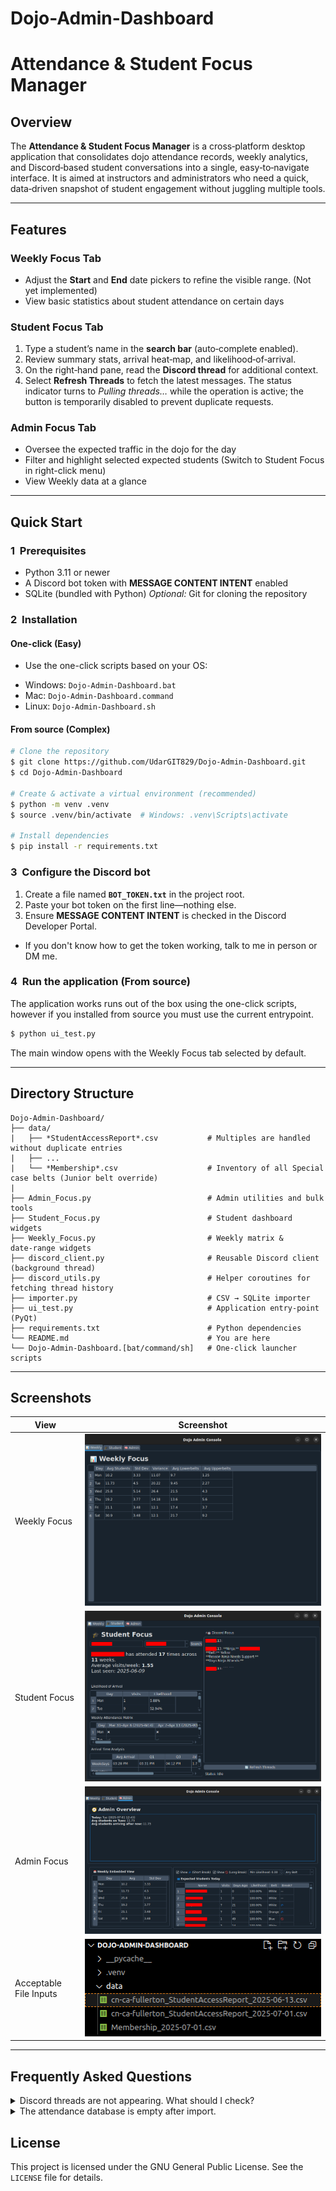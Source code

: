 # Dojo-Admin-Dashboard
# Attendance & Student Focus Manager

## Overview

The **Attendance & Student Focus Manager** is a cross‑platform desktop application that consolidates dojo attendance records, weekly analytics, and Discord‑based student conversations into a single, easy‑to‑navigate interface.
It is aimed at instructors and administrators who need a quick, data‑driven snapshot of student engagement without juggling multiple tools.

---

## Features

### Weekly Focus Tab

* Adjust the **Start** and **End** date pickers to refine the visible range. (Not yet implemented)
* View basic statistics about student attendance on certain days

### Student Focus Tab

1. Type a student’s name in the **search bar** (auto‑complete enabled).
2. Review summary stats, arrival heat‑map, and likelihood‑of‑arrival.
3. On the right‑hand pane, read the **Discord thread** for additional context.
4. Select **Refresh Threads** to fetch the latest messages.
   The status indicator turns to *Pulling threads…* while the operation is active; the button is temporarily disabled to prevent duplicate requests.

### Admin Focus Tab

* Oversee the expected traffic in the dojo for the day
* Filter and highlight selected expected students (Switch to Student Focus in right-click menu)
* View Weekly data at a glance

---


## Quick Start

### 1  Prerequisites

* Python 3.11 or newer
* A Discord bot token with **MESSAGE CONTENT INTENT** enabled
* SQLite (bundled with Python)
  *Optional:* Git for cloning the repository

### 2  Installation 

#### One-click (Easy)
* Use the one-click scripts based on your OS:
- Windows:  `Dojo-Admin-Dashboard.bat`
- Mac:      `Dojo-Admin-Dashboard.command`
- Linux:    `Dojo-Admin-Dashboard.sh`

#### From source (Complex)

```bash
# Clone the repository
$ git clone https://github.com/UdarGIT829/Dojo-Admin-Dashboard.git
$ cd Dojo-Admin-Dashboard

# Create & activate a virtual environment (recommended)
$ python -m venv .venv
$ source .venv/bin/activate  # Windows: .venv\Scripts\activate

# Install dependencies
$ pip install -r requirements.txt
```

### 3  Configure the Discord bot

1. Create a file named **`BOT_TOKEN.txt`** in the project root.
2. Paste your bot token on the first line—nothing else.
3. Ensure **MESSAGE CONTENT INTENT** is checked in the Discord Developer Portal.

* If you don't know how to get the token working, talk to me in person or DM me.

### 4  Run the application (From source)

The application works runs out of the box using the one-click scripts, however if you installed from source you must use the current entrypoint.

```bash
$ python ui_test.py
```

The main window opens with the Weekly Focus tab selected by default.

---


## Directory Structure

```
Dojo-Admin-Dashboard/
├── data/
|   ├── *StudentAccessReport*.csv           # Multiples are handled without duplicate entries
|   ├── ...
|   └── *Membership*.csv                    # Inventory of all Special case belts (Junior belt override)
|    
├── Admin_Focus.py                          # Admin utilities and bulk tools
├── Student_Focus.py                        # Student dashboard widgets
├── Weekly_Focus.py                         # Weekly matrix & date‑range widgets
├── discord_client.py                       # Reusable Discord client (background thread)
├── discord_utils.py                        # Helper coroutines for fetching thread history
├── importer.py                             # CSV → SQLite importer
├── ui_test.py                              # Application entry‑point (PyQt)
├── requirements.txt                        # Python dependencies
└── README.md                               # You are here
└── Dojo-Admin-Dashboard.[bat/command/sh]   # One-click launcher scripts
```

---

## Screenshots

| View                  | Screenshot                                                             |
| --------------------- | ---------------------------------------------------------------------- |
| Weekly Focus          | ![Weekly Focus Tab](docs/screenshots/Weekly_Focus.png)                 |
| Student Focus         | ![Student Focus Tab](docs/screenshots/Student_Focus.png)               |
| Admin Focus           | ![Admin Focus Tab](docs/screenshots/Admin_Focus.png)                   |
| Acceptable File Inputs| ![File Inputs](docs/screenshots/File_Inputs.png)                       |


---

## Frequently Asked Questions

<details>
<summary>Discord threads are not appearing. What should I check?</summary>

* Confirm the bot has *Read Message History* permission for the target channels.
* Verify that **MESSAGE CONTENT INTENT** is enabled in the Discord Developer Portal.
* Ensure the channel names match the allow‑list in `discord_utils.py`.

</details>

<details>
<summary>The attendance database is empty after import.</summary>

* Make sure the importer script points to the correct CSV directory.
* Check for schema changes; remove the database file to let the application recreate it.

</details>


## License

This project is licensed under the GNU General Public License.  See the `LICENSE` file for details.
